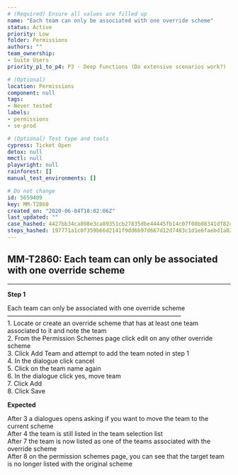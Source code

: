 ```yaml
---
# (Required) Ensure all values are filled up
name: "Each team can only be associated with one override scheme"
status: Active
priority: Low
folder: Permissions
authors: ""
team_ownership: 
- Suite Users
priority_p1_to_p4: P3 - Deep Functions (Do extensive scenarios work?)

# (Optional)
location: Permissions
component: null
tags: 
- Never tested
labels: 
- permissions
- se-prod

# (Optional) Test type and tools
cypress: Ticket Open
detox: null
mmctl: null
playwright: null
rainforest: []
manual_test_environments: []

# Do not change
id: 5659409
key: MM-T2860
created_on: "2020-06-04T18:02:06Z"
last_updated: ""
case_hashed: 4427bb34ca898e3ca89351cb27835dbe44445fb14c07f08b08341df824b2c3c5b60fe9aa89fc9e4d24d5d887ebfef8fd
steps_hashed: 197771a1c0f359b66d2141f9dd6b97d667d12d7483c1d1e6faebd1a024de7e331d56838dead9a745c039bc4721e2d00a
---
```


<!-- (Auto-generated) Based on frontmatter's "key" and "name" -->

## MM-T2860: Each team can only be associated with one override scheme

---

**Step 1**

Each team can only be associated with one override scheme\
————————————————————————————\
1\. Locate or create an override scheme that has at least one team associated to it and note the team\
2\. From the Permission Schemes page click edit on any other override scheme\
3\. Click Add Team and attempt to add the team noted in step 1\
4\. In the dialogue click cancel\
5\. Click on the team name again\
6\. In the dialogue click yes, move team\
7\. Click Add\
8\. Click Save

**Expected**

After 3 a dialogues opens asking if you want to move the team to the current scheme\
After 4 the team is still listed in the team selection list\
After 7 the team is now listed as one of the teams associated with the override scheme\
After 8 on the permission schemes page, you can see that the target team is no longer listed with the original scheme

